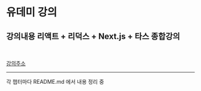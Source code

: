 # 유데미 강의

## 강의내용 리액트 + 리덕스 + Next.js + 타스 종합강의

<br/>

[강의주소](https://www.udemy.com/course/best-react/)

---

각 챕터마다 README.md 에서 내용 정리 중

